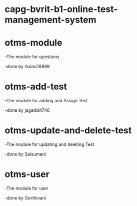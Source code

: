 # capg-bvrit-b1-online-test-management-system

# otms-module
-The module for questions

-done by rkdas28899

# otms-add-test
-The module for adding and Assign Test

-done by jagadish746

# otms-update-and-delete-test
-The module for updating and deleting Test

-done by Saisumani

# otms-user
-The module for user

-done by Gorthivani
